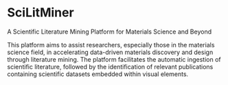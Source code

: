 # SciLitMiner
A Scientific Literature Mining Platform for Materials Science and Beyond

This platform aims to assist researchers, especially those in the materials science field, in accelerating data-driven materials discovery and design through literature mining. The platform facilitates the automatic ingestion of scientific literature, followed by the identification of relevant publications containing scientific datasets embedded within visual elements.
